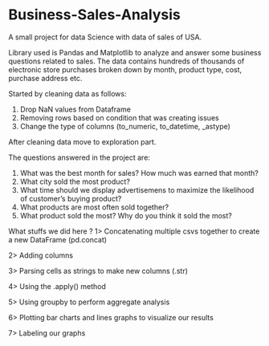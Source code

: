 # Business-Sales-Analysis
A small project for data Science with data of sales of USA.

Library used is Pandas and Matplotlib to analyze and answer some business questions related to sales. The data contains hundreds of thousands of electronic store purchases broken down by month, product type, cost, purchase address etc.

Started by cleaning data as follows:
1) Drop NaN values from Dataframe
2) Removing rows based on condition that was creating issues
3) Change the type of columns (to_numeric, to_datetime, _astype)

After cleaning data move to exploration part.

The questions answered in the project are:
1) What was the best month for sales? How much was earned that month?
2) What city sold the most product?
3) What time should we display advertisemens to maximize the likelihood of customer’s buying product?
4) What products are most often sold together?
5) What product sold the most? Why do you think it sold the most?

What stuffs we did here ?
1> Concatenating multiple csvs together to create a new DataFrame (pd.concat)

2> Adding columns

3> Parsing cells as strings to make new columns (.str)

4> Using the .apply() method

5> Using groupby to perform aggregate analysis

6> Plotting bar charts and lines graphs to visualize our results

7> Labeling our graphs
